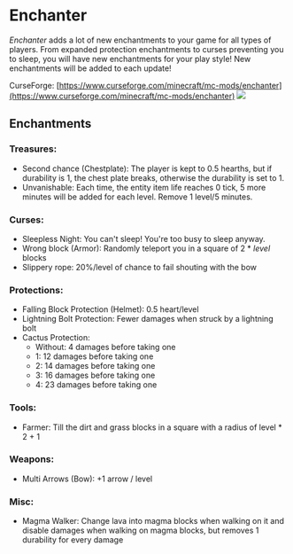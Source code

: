 # Enchanter
*Enchanter* adds a lot of new enchantments to your game for all types of players. From expanded protection enchantments to curses preventing you to sleep, you will have new enchantments for your play style!
New enchantments will be added to each update!

CurseForge: [https://www.curseforge.com/minecraft/mc-mods/enchanter](https://www.curseforge.com/minecraft/mc-mods/enchanter)
[![](http://cf.way2muchnoise.eu/full_enchanter_downloads.svg)](https://minecraft.curseforge.com/projects/enchanter)

## Enchantments
### Treasures:

* Second chance (Chestplate): The player is kept to 0.5 hearths, but if durability is 1, the chest plate breaks, otherwise the durability is set to 1.
* Unvanishable: Each time, the entity item life reaches 0 tick, 5 more minutes will be added for each level. Remove 1 level/5 minutes.

### Curses:
* Sleepless Night: You can't sleep! You're too busy to sleep anyway.
* Wrong block (Armor): Randomly teleport you in a square of 2 * *level* blocks
* Slippery rope: 20%/level of chance to fail shouting with the bow

### Protections:
* Falling Block Protection (Helmet): 0.5 heart/level
* Lightning Bolt Protection: Fewer damages when struck by a lightning bolt
* Cactus Protection:
    * Without: 4 damages before taking one
    * 1: 12 damages before taking one
    * 2: 14 damages before taking one
    * 3: 16 damages before taking one
    * 4: 23 damages before taking one

### Tools:
* Farmer: Till the dirt and grass blocks in a square with a radius of level * 2 + 1

### Weapons:
* Multi Arrows (Bow): +1 arrow / level

### Misc:
* Magma Walker: Change lava into magma blocks when walking on it and disable damages when walking on magma blocks, but removes 1 durability for every damage